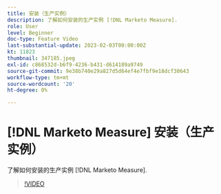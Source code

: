 ```yaml
---
title: 安装（生产实例）
description: 了解如何安装的生产实例 [!DNL Marketo Measure].
role: User
level: Beginner
doc-type: Feature Video
last-substantial-update: 2023-02-03T00:00:00Z
kt: 11823
thumbnail: 347185.jpeg
exl-id: c868532d-b6f9-4236-b431-d614189a9749
source-git-commit: 9e38b740e29a827d5d64ef4e7fbf9e18dcf30643
workflow-type: tm+mt
source-wordcount: '20'
ht-degree: 0%

---
```


# [!DNL Marketo Measure] 安装（生产实例）

了解如何安装的生产实例 [!DNL Marketo Measure].

>[!VIDEO](https://video.tv.adobe.com/v/347185/?quality=12&learn=on)
